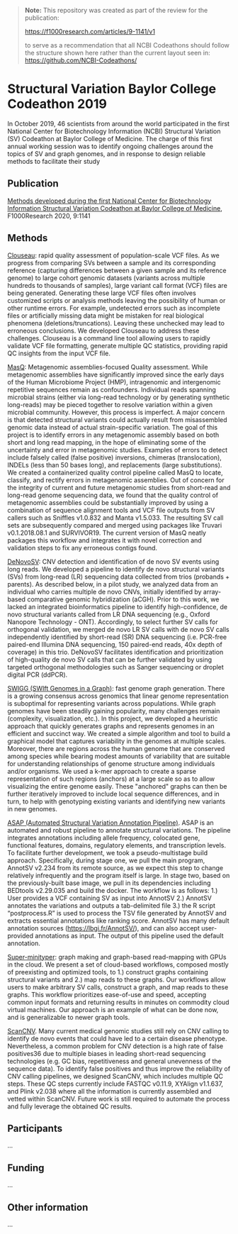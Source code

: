 > **Note:** This repository was created as part of the review for the publication:
>
> https://f1000research.com/articles/9-1141/v1
>
> to serve as a recommendation that all NCBI Codeathons should follow the structure shown here rather than the current layout seen in: https://github.com/NCBI-Codeathons/
>

# Structural Variation Baylor College Codeathon 2019

In October 2019, 46 scientists from around the world participated in the first National Center for Biotechnology Information (NCBI) Structural Variation (SV) Codeathon at Baylor College of Medicine. The charge of this first annual working session was to identify ongoing challenges around the topics of SV and graph genomes, and in response to design reliable methods to facilitate their study

## Publication

[Methods developed during the first National Center for Biotechnology Information Structural Variation Codeathon at Baylor College of Medicine][pub], F1000Research 2020, 9:1141 

[pub]: https://f1000research.com/articles/9-1141/v1

## Methods

[Clouseau](Clouseau): rapid quality assessment of population-scale VCF files. As we progress from comparing SVs between a sample and its corresponding reference (capturing differences between a given sample and its reference genome) to large cohort genomic datasets (variants across multiple hundreds to thousands of samples), large variant call format (VCF) files are being generated. Generating these large VCF files often involves customized scripts or analysis methods leaving the possibility of human or other runtime errors. For example, undetected errors such as incomplete files or artificially missing data might be mistaken for real biological phenomena (deletions/truncations). Leaving these unchecked may lead to erroneous conclusions. We developed Clouseau to address these challenges. Clouseau is a command line tool allowing users to rapidly validate VCF file formatting, generate multiple QC statistics, providing rapid QC insights from the input VCF file.

[MasQ](MASQ): Metagenomic assemblies-focused Quality assessment. While metagenomic assemblies have significantly improved since the early days of the Human Microbiome Project (HMP), intragenomic and intergenomic repetitive sequences remain as confounders. Individual reads spanning microbial strains (either via long-read technology or by generating synthetic long-reads) may be pieced together to resolve variation within a given microbial community. However, this process is imperfect. A major concern is that detected structural variants could actually result from misassembled genomic data instead of actual strain-specific variation. The goal of this project is to identify errors in any metagenomic assembly based on both short and long read mapping, in the hope of eliminating some of the uncertainty and error in metagenomic studies. Examples of errors to detect include falsely called (false positive) inversions, chimeras (translocation), INDELs (less than 50 bases long), and replacements (large substitutions). We created a containerized quality control pipeline called MasQ to locate, classify, and rectify errors in metagenomic assemblies. Out of concern for the integrity of current and future metagenomic studies from short-read and long-read genome sequencing data, we found that the quality control of metagenomic assemblies could be substantially improved by using a combination of sequence alignment tools and VCF file outputs from SV callers such as Sniffles v1.0.832 and Manta v1.5.033. The resulting SV call sets are subsequently compared and merged using packages like Truvari v0.1.2018.08.1 and SURVIVOR19. The current version of MasQ neatly packages this workflow and integrates it with novel correction and validation steps to fix any erroneous contigs found.

[DeNovoSV](DeNovoSV): CNV detection and identification of de novo SV events using long reads. We developed a pipeline to identify de novo structural variants (SVs) from long-read (LR) sequencing data collected from trios (probands + parents). As described below, in a pilot study, we analyzed data from an individual who carries multiple de novo CNVs, initially identified by array-based comparative genomic hybridization (aCGH). Prior to this work, we lacked an integrated bioinformatics pipeline to identify high-confidence, de novo structural variants called from LR DNA sequencing (e.g., Oxford Nanopore Technology - ONT). Accordingly, to select further SV calls for orthogonal validation, we merged de novo LR SV calls with de novo SV calls independently identified by short-read (SR) DNA sequencing (i.e. PCR-free paired-end Illumina DNA sequencing, 150 paired-end reads, 40x depth of coverage) in this trio. DeNovoSV facilitates identification and prioritization of high-quality de novo SV calls that can be further validated by using targeted orthogonal methodologies such as Sanger sequencing or droplet digital PCR (ddPCR).

[SWIGG (SWIft Genomes in a Graph)](SWIGG): fast genome graph generation. There is a growing consensus across genomics that linear genome representation is suboptimal for representing variants across populations. While graph genomes have been steadily gaining popularity, many challenges remain (complexity, visualization, etc.). In this project, we developed a heuristic approach that quickly generates graphs and represents genomes in an efficient and succinct way. We created a simple algorithm and tool to build a graphical model that captures variability in the genomes at multiple scales. Moreover, there are regions across the human genome that are conserved among species while bearing modest amounts of variability that are suitable for understanding relationships of genome structure among individuals and/or organisms. We used a k-mer approach to create a sparse representation of such regions (anchors) at a large scale so as to allow visualizing the entire genome easily. These "anchored" graphs can then be further iteratively improved to include local sequence differences, and in turn, to help with genotyping existing variants and identifying new variants in new genomes.

[ASAP (Automated Structural Variation Annotation Pipeline)](ASAP). ASAP is an automated and robust pipeline to annotate structural variations. The pipeline integrates annotations including allele frequency, colocated gene, functional features, domains, regulatory elements, and transcription levels. To facilitate further development, we took a pseudo-multistage build approach. Specifically, during stage one, we pull the main program, AnnotSV v2.234 from its remote source, as we expect this step to change relatively infrequently and the program itself is large. In stage two, based on the previously-built base image, we pull in its dependencies including BEDtools v2.29.035 and build the docker. The workflow is as follows: 1.) User provides a VCF containing SV as input into AnnotSV 2.) AnnotSV annotates the variations and outputs a tab-delimited file 3.) the R script “postprocess.R” is used to process the TSV file generated by AnnotSV and extracts essential annotations like ranking score. AnnotSV has many default annotation sources (https://lbgi.fr/AnnotSV/), and can also accept user-provided annotations as input. The output of this pipeline used the default annotation.

[Super-minityper](super-minityper): graph making and graph-based read-mapping with GPUs in the cloud. We present a set of cloud-based workflows, composed mostly of preexisting and optimized tools, to 1.) construct graphs containing structural variants and 2.) map reads to these graphs. Our workflows allow users to make arbitrary SV calls, construct a graph, and map reads to these graphs. This workflow prioritizes ease-of-use and speed, accepting common input formats and returning results in minutes on commodity cloud virtual machines. Our approach is an example of what can be done now, and is generalizable to newer graph tools.

[ScanCNV](SCANCNV). Many current medical genomic studies still rely on CNV calling to identify de novo events that could have led to a certain disease phenotype. Nevertheless, a common problem for CNV detection is a high rate of false positives36 due to multiple biases in leading short-read sequencing technologies (e.g. GC bias, repetitiveness and general unevenness of the sequence data). To identify false positives and thus improve the reliability of CNV calling pipelines, we designed ScanCNV, which includes multiple QC steps. These QC steps currently include FASTQC v0.11.9, XYAlign v1.1.637, and Plink v2.038 where all the information is currently assembled and vetted within ScanCNV. Future work is still required to automate the process and fully leverage the obtained QC results.

## Participants

...

## Funding

...

## Other information

...
